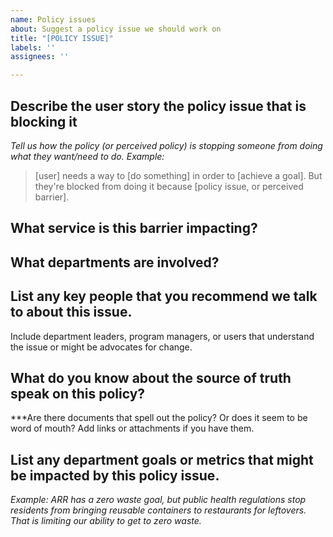 ```yaml
---
name: Policy issues
about: Suggest a policy issue we should work on
title: "[POLICY ISSUE]"
labels: ''
assignees: ''

---
```


## Describe the user story the policy issue that is blocking it
*Tell us how the policy (or perceived policy) is stopping someone from doing what they want/need to do.*
*Example:*
> [user] needs a way to [do something] in order to [achieve a goal]. But they're blocked from doing it because [policy issue, or perceived barrier].


## What service is this barrier impacting? 


## What departments are involved?


## List any key people that you recommend we talk to about this issue. 
Include department leaders, program managers, or users that understand the issue or might be advocates for change. 


## What do you know about the source of truth speak on this policy?
***Are there documents that spell out the policy? Or does it seem to be word of mouth? Add links or attachments if you have them. 


## List any department goals or metrics that might be impacted by this policy issue. 
*Example: ARR has a zero waste goal, but public health regulations stop residents from bringing reusable containers to restaurants for leftovers. That is limiting our ability to get to zero waste.*
